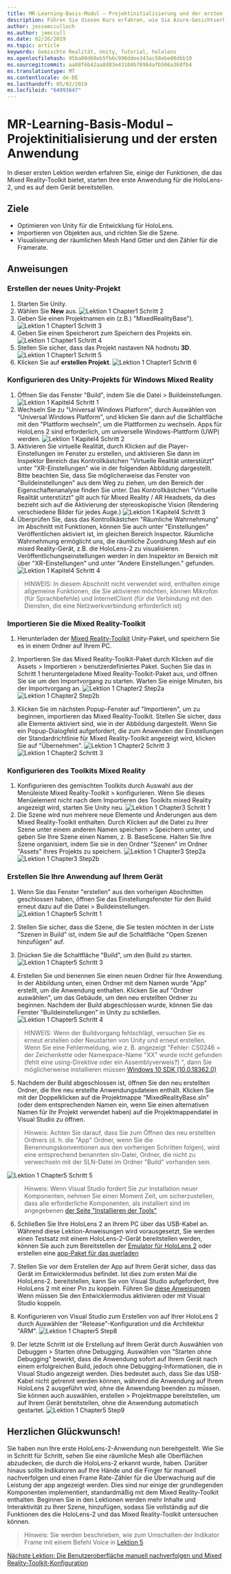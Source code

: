 ```yaml
---
title: MR-Learning-Basis-Modul – Projektinitialisierung und der ersten Anwendung
description: Führen Sie diesen Kurs erfahren, wie Sie Azure-Gesichtserkennung innerhalb einer mixed Reality-Anwendung zu implementieren.
author: jessemcculloch
ms.author: jemccull
ms.date: 02/26/2019
ms.topic: article
keywords: Gemischte Realität, Unity, Tutorial, hololens
ms.openlocfilehash: 95ba00d68eb5fb6c990ddee343ac58ebe00dbb10
ms.sourcegitcommit: aa88f6b42aa8d83e43104b78964afb506a368fb4
ms.translationtype: MT
ms.contentlocale: de-DE
ms.lasthandoff: 05/02/2019
ms.locfileid: "64993647"
---
```

# <a name="mr-learning-base-module---project-initialization-and-first-application"></a>MR-Learning-Basis-Modul – Projektinitialisierung und der ersten Anwendung

In dieser ersten Lektion werden erfahren Sie, einige der Funktionen, die das Mixed Reality-Toolkit bietet, starten Ihre erste Anwendung für die HoloLens-2, und es auf dem Gerät bereitstellen.

## <a name="objectives"></a>Ziele

* Optimieren von Unity für die Entwicklung für HoloLens.
* Importieren von Objekten aus, und richten Sie die Szene.
* Visualisierung der räumlichen Mesh Hand Gitter und den Zähler für die Framerate.

## <a name="instructions"></a>Anweisungen

### <a name="create-new-unity-project"></a>Erstellen der neues Unity-Projekt

1. Starten Sie Unity.
2. Wählen Sie **New** aus.
![Lektion 1 Chapter1 Schritt 2](images/Lesson1Chapter1Step2.JPG)
3. Geben Sie einen Projektnamen ein (z.B.) "MixedRealityBase").
![Lektion 1 Chapter1 Schritt 3](images/Lesson1Chapter1Step3.JPG)
4. Geben Sie einen Speicherort zum Speichern des Projekts ein.
![Lektion 1 Chapter1 Schritt 4](images/Lesson1Chapter1Step4.JPG)
5. Stellen Sie sicher, dass das Projekt nastaven NA hodnotu **3D**.
![Lektion 1 Chapter1 Schritt 5](images/Lesson1Chapter1Step5.JPG)
6. Klicken Sie auf **erstellen Projekt**.
![Lektion 1 Chapter1 Schritt 6](images/Lesson1Chapter1Step6.JPG)

### <a name="configure-the-unity-project-for-windows-mixed-reality"></a>Konfigurieren des Unity-Projekts für Windows Mixed Reality

1. Öffnen Sie das Fenster "Build", indem Sie die Datei > Buildeinstellungen.
![Lektion 1 Kapitel4 Schritt 1](images/Lesson1Chapter4Step1.JPG)
2. Wechseln Sie zu "Universal Windows Platform", durch Auswählen von "Universal Windows Platform", und klicken Sie dann auf die Schaltfläche mit den "Plattform wechseln", um die Plattformen zu wechseln. Apps für HoloLens 2 sind erforderlich, um universelle Windows-Plattform (UWP) werden.
![Lektion 1 Kapitel4 Schritt 2](images/Lesson1Chapter4Step2.JPG)
3. Aktivieren Sie virtuelle Realität, durch Klicken auf die Player-Einstellungen im Fenster zu erstellen, und aktivieren Sie dann im Inspektor Bereich das Kontrollkästchen "Virtuelle Realität unterstützt" unter "XR-Einstellungen" wie in der folgenden Abbildung dargestellt. Bitte beachten Sie, dass Sie möglicherweise das Fenster von "Buildeinstellungen" aus dem Weg zu ziehen, um den Bereich der Eigenschaftenanalyse finden Sie unter. Das Kontrollkästchen "Virtuelle Realität unterstützt" gilt auch für Mixed Reality / AR Headsets, da dies bezieht sich auf die Aktivierung der stereoskopische Vision (Rendering verschiedene Bilder für jedes Auge.) ![Lektion 1 Kapitel4 Schritt 3](images/Lesson1Chapter4Step3.JPG)
4. Überprüfen Sie, dass das Kontrollkästchen "Räumliche Wahrnehmung" im Abschnitt mit Funktionen, können Sie auch unter "Einstellungen" Veröffentlichen aktiviert ist, im gleichen Bereich Inspector. Räumliche Wahrnehmung ermöglicht uns, die räumliche Zuordnung Mesh auf ein mixed Reality-Gerät, z.B. die HoloLens-2 zu visualisieren. Veröffentlichungseinstellungen werden in den Inspektor im Bereich mit über "XR-Einstellungen" und unter "Andere Einstellungen." gefunden.
![Lektion 1 Kapitel4 Schritt 4](images/Lesson1Chapter4Step4.JPG)

> HINWEIS: In diesem Abschnitt nicht verwendet wird, enthalten einige allgemeine Funktionen, die Sie aktivieren möchten, können Mikrofon (für Sprachbefehle) und InternetClient (für die Verbindung mit den Diensten, die eine Netzwerkverbindung erforderlich ist)

### <a name="import-the-mixed-reality-toolkit"></a>Importieren Sie die Mixed Reality-Toolkit

1. Herunterladen der [Mixed Reality-Toolkit](https://github.com/Microsoft/MixedRealityToolkit-Unity/releases/download/v2.0.0-RC1/Microsoft.MixedReality.Toolkit.Unity.Foundation-v2.0.0-RC1.unitypackage) Unity-Paket, und speichern Sie es in einem Ordner auf Ihrem PC.

2. Importieren Sie das Mixed Reality-Toolkit-Paket durch Klicken auf die Assets > Importieren > benutzerdefiniertes Paket. Suchen Sie das in Schritt 1 heruntergeladene Mixed Reality-Toolkit-Paket aus, und öffnen Sie sie um den Importvorgang zu starten. Warten Sie einige Minuten, bis der Importvorgang an.
    ![Lektion 1 Chapter2 Step2a](images/Lesson1Chapter2Step2a.JPG) ![Lektion 1 Chapter2 Step2b](images/Lesson1Chapter2Step2b.JPG)

3. Klicken Sie im nächsten Popup-Fenster auf "Importieren", um zu beginnen, importieren das Mixed Reality-Toolkit. Stellen Sie sicher, dass alle Elemente aktiviert sind, wie in der Abbildung dargestellt. Wenn Sie ein Popup-Dialogfeld aufgefordert, die zum Anwenden der Einstellungen der Standardrichtlinie für Mixed Reality-Toolkit angezeigt wird, klicken Sie auf "Übernehmen".
    ![Lektion 1 Chapter2 Schritt 3](images/Lesson1Chapter2Step3.JPG) ![Lektion 1 Chapter2 Schritt 3](images/Lesson1Chapter2Step3b.JPG)

### <a name="configure-the-mixed-reality-toolkit"></a>Konfigurieren des Toolkits Mixed Reality

1. Konfigurieren des gemischten Toolkits durch Auswahl aus der Menüleiste Mixed Reality-Toolkit > konfigurieren. Wenn Sie dieses Menüelement nicht nach dem Importieren des Toolkits mixed Reality angezeigt wird, starten Sie Unity neu.
![Lektion 1 Chapter3 Schritt 1](images/Lesson1Chapter3Step1.JPG)
2. Die Szene wird nun mehrere neue Elemente und Änderungen aus dem Mixed Reality-Toolkit enthalten. Durch Klicken auf die Datei zu Ihrer Szene unter einem anderen Namen speichern > Speichern unter, und geben Sie Ihre Szene einen Namen, z. B. BaseScene. Halten Sie Ihre Szene organisiert, indem Sie sie in den Ordner "Szenen" im Ordner "Assets" Ihres Projekts zu speichern.
![Lektion 1 Chapter3 Step2a](images/Lesson1Chapter3Step2a.JPG)
![Lektion 1 Chapter3 Step2b](images/Lesson1Chapter3Step2b.JPG)

### <a name="build-your-application-to-your-device"></a>Erstellen Sie Ihre Anwendung auf Ihrem Gerät

1. Wenn Sie das Fenster "erstellen" aus den vorherigen Abschnitten geschlossen haben, öffnen Sie das Einstellungsfenster für den Build erneut dazu auf die Datei > Buildeinstellungen.
    ![Lektion 1 Chapter5 Schritt 1](images/Lesson1Chapter5Step1.JPG)

2. Stellen Sie sicher, dass die Szene, die Sie testen möchten in der Liste "Szenen in Build" ist, indem Sie auf die Schaltfläche "Open Szenen hinzufügen" auf.

3. Drücken Sie die Schaltfläche "Build", um den Build zu starten.
    ![Lektion 1 Chapter5 Schritt 3](images/Lesson1Chapter5Step3.JPG)

4. Erstellen Sie und benennen Sie einen neuen Ordner für Ihre Anwendung. In der Abbildung unten, einen Ordner mit dem Namen wurde "App" erstellt, um die Anwendung enthalten. Klicken Sie auf "Ordner auswählen", um das Gebäude, um den neu erstellten Ordner zu beginnen. Nachdem der Build abgeschlossen wurde, können Sie das Fenster "Buildeinstellungen" in Unity zu schließen. 
    ![Lektion 1 Chapter5 Schritt 4](images/Lesson1Chapter5Step4.JPG)

  > HINWEIS: Wenn der Buildvorgang fehlschlägt, versuchen Sie es erneut erstellen oder Neustarten von Unity und erneut erstellen. Wenn Sie eine Fehlermeldung, wie z. B. angezeigt "Fehler: CS0246 = der Zeichenkette oder Namespace-Name "XX" wurde nicht gefunden (fehlt eine using-Direktive oder ein Assemblyverweis?) ", dann Sie möglicherweise installieren müssen [Windows 10 SDK (10.0.18362.0)](<https://developer.microsoft.com/en-us/windows/downloads/windows-10-sdk>)
  >

5. Nachdem der Build abgeschlossen ist, öffnen Sie den neu erstellten Ordner, die Ihre neu erstellte Anwendungsdateien enthält. Klicken Sie mit der Doppelklicken auf die Projektmappe "MixedRealityBase.sln" (oder dem entsprechenden Namen ein, wenn Sie einen alternativen Namen für Ihr Projekt verwendet haben) auf die Projektmappendatei in Visual Studio zu öffnen.

  > Hinweis: Achten Sie darauf, dass Sie zum Öffnen des neu erstellten Ordners (d. h. die "App" Ordner, wenn Sie die Benennungskonventionen aus den vorherigen Schritten folgen), wird eine entsprechend benannten sln-Datei, Ordner, die nicht zu verwechseln mit der SLN-Datei im Ordner "Build" vorhanden sein. 

![Lektion 1 Chapter5 Schritt 5](images/Lesson1Chapter5Step5.JPG)

  > Hinweis: Wenn Visual Studio fordert Sie zur Installation neuer Komponenten, nehmen Sie einen Moment Zeit, um sicherzustellen, dass alle erforderliche Komponenten, als installiert sind im angegebenen [der Seite "Installieren der Tools"](install-the-tools.md)

6. Schließen Sie Ihre HoloLens 2 an Ihrem PC über das USB-Kabel an. Während diese Lektion-Anweisungen wird vorausgesetzt, Sie werden einen Testsatz mit einem HoloLens-2-Gerät bereitstellen werden, können Sie auch zum Bereitstellen der [Emulator für HoloLens 2](using-the-hololens-emulator.md) oder erstellen eine [app-Paket für das querladen](<https://docs.microsoft.com/en-us/windows/uwp/packaging/packaging-uwp-apps>)

7. Stellen Sie vor dem Erstellen der App auf Ihrem Gerät sicher, dass das Gerät im Entwicklermodus befindet. Ist dies zum ersten Mal die HoloLens-2. bereitstellen, kann Sie von Visual Studio aufgefordert, Ihre HoloLens 2 mit einer Pin zu koppeln. Führen Sie [diese Anweisungen](https://docs.microsoft.com/en-us/windows/mixed-reality/using-visual-studio) Wenn müssen Sie den Entwicklermodus aktivieren oder mit Visual Studio koppeln.

8. Konfigurieren von Visual Studio zum Erstellen von auf Ihrer HoloLens 2 durch Auswählen der "Release"-Konfiguration und die Architektur "ARM".
    ![Lektion 1 Chapter5 Step8](images/Lesson1Chapter5Step8.JPG)

9. Der letzte Schritt ist die Erstellung auf Ihrem Gerät durch Auswählen von Debuggen > Starten ohne Debugging. Auswählen von "Starten ohne Debugging" bewirkt, dass die Anwendung sofort auf Ihrem Gerät nach einem erfolgreichen Build, jedoch ohne Debugging-Informationen, die in Visual Studio angezeigt werden. Dies bedeutet auch, dass Sie das USB-Kabel nicht getrennt werden können, während die Anwendung auf Ihrem HoloLens 2 ausgeführt wird, ohne die Anwendung beenden zu müssen. Sie können auch auswählen, erstellen > Projektmappe bereitstellen, um auf Ihrem Gerät bereitstellen, ohne die Anwendung automatisch gestartet.
    ![Lektion 1 Chapter5 Step9](images/Lesson1Chapter5Step9.JPG)

## <a name="congratulations"></a>Herzlichen Glückwunsch!

Sie haben nun Ihre erste HoloLens-2-Anwendung nun bereitgestellt. Wie Sie in Schritt für Schritt, sehen Sie eine räumliche Mesh alle Oberflächen abzudecken, die durch die HoloLens-2 erkannt wurde, haben. Darüber hinaus sollte Indikatoren auf Ihre Hände und die Finger für manuell nachverfolgen und einen Frame Rate-Zähler für die Überwachung auf die Leistung der app angezeigt werden. Dies sind nur einige der grundlegenden Komponenten implementiert, standardmäßig mit dem Mixed Reality-Toolkit enthalten. Beginnen Sie in den Lektionen werden mehr Inhalte und Interaktivität zu Ihrer Szene, hinzufügen, sodass Sie vollständig auf die Funktionen des die HoloLens-2 und das Mixed Reality-Toolkit untersuchen können.

>Hinweis: Sie werden beschrieben, wie zum Umschalten der Indikator Frame mit einem Befehl Voice in [Lektion 5](mrlearning-base-ch5.md)

[Nächste Lektion: Die Benutzeroberfläche manuell nachverfolgen und Mixed Reality-Toolkit-Konfiguration](mrlearning-base-ch2.md)
